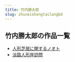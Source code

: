 ```yaml
---
title: 竹内勝太郎
slug: zhuneishengtailangbd
---
```


## 竹内勝太郎の作品一覧

- [人形芝居に関するノオト](renxingzhijunig-2bb)
- [淡路人形座訪問](danlurenxingzuo-fe9)
